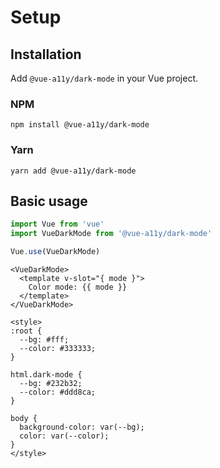 # Setup

## Installation

Add `@vue-a11y/dark-mode` in your Vue project.

### NPM
```shell
npm install @vue-a11y/dark-mode
```

### Yarn
```shell
yarn add @vue-a11y/dark-mode
```

## Basic usage

```javascript
import Vue from 'vue'
import VueDarkMode from '@vue-a11y/dark-mode'

Vue.use(VueDarkMode)
```

```vue
<VueDarkMode>
  <template v-slot="{ mode }">
    Color mode: {{ mode }}
  </template>
</VueDarkMode>

<style>
:root {
  --bg: #fff;
  --color: #333333;
}

html.dark-mode {
  --bg: #232b32;
  --color: #ddd8ca;
}

body {
  background-color: var(--bg);
  color: var(--color);
}
</style>
```
